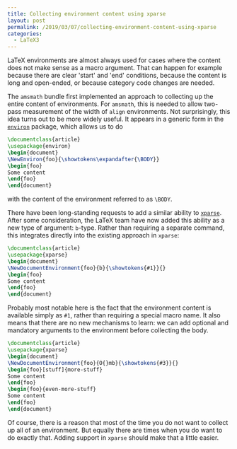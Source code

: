 ```yaml
---
title: Collecting environment content using xparse
layout: post
permalink: /2019/03/07/collecting-environment-content-using-xparse
categories:
  - LaTeX3
---
```


LaTeX environments are almost always used for cases where the content does
not make sense as a macro argument. That can happen for example because
there are clear 'start' and 'end' conditions, because the content is long
and open-ended, or because category code changes are needed.

The `amsmath` bundle first implemented an approach to collecting up the entire
content of environments. For `amsmath`, this is needed to allow two-pass
measurement of the width of `align` environments. Not surprisingly, this idea
turns out to be more widely useful. It appears in a generic form in the
[`environ`](https://ctan.org/pkg/environ) package, which allows us
to do
```latex
\documentclass{article}
\usepackage{environ}
\begin{document}
\NewEnviron{foo}{\showtokens\expandafter{\BODY}}
\begin{foo}
Some content
\end{foo}
\end{document}
```
with the content of the environment referred to as `\BODY`.

There have been long-standing requests to add a similar ability to
[`xparse`](https://ctan.org/pkg/xparse).
After some consideration, the LaTeX team have now added this ability as a
new type of argument: `b`-type. Rather than requiring a separate command, this
integrates directly into the existing approach in `xparse`:
```latex
\documentclass{article}
\usepackage{xparse}
\begin{document}
\NewDocumentEnvironment{foo}{b}{\showtokens{#1}}{}
\begin{foo}
Some content
\end{foo}
\end{document}
```

Probably most notable here is the fact that the environment content is
available simply as `#1`, rather than requiring a special macro name. It also means
that there are no new mechanisms to learn: we can add optional and mandatory
arguments to the environment before collecting the body.
```latex
\documentclass{article}
\usepackage{xparse}
\begin{document}
\NewDocumentEnvironment{foo}{O{}mb}{\showtokens{#3}}{}
\begin{foo}[stuff]{more-stuff}
Some content
\end{foo}
\begin{foo}{even-more-stuff}
Some content
\end{foo}
\end{document}
```

Of course, there is a reason that most of the time you do not want to collect up
all of an environment. But equally there are times when you do want to do exactly
that. Adding support in `xparse` should make that a little easier.
